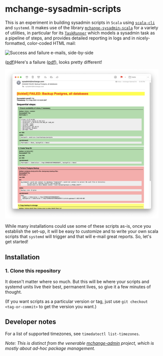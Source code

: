 # mchange-sysadmin-scripts

This is an experiment in building sysadmin scripts in `Scala` using [`scala-cli`](https://scala-cli.virtuslab.org/) and `systemd`.
It makes use of the library [`mchange-sysadmin-scala`](https://github.com/swaldman/mchange-sysadmin-scala) for a variety of utilities,
in particular for its [`TaskRunner`](https://github.com/swaldman/mchange-sysadmin-scala/blob/main/sysadmin/src/com/mchange/sysadmin/TaskRunner.scala)
which models a sysadmin task as a pipeline of steps, and provides detailed reporting in logs and in
nicely-formatted, color-coded HTML mail:

![Success and failure e-mails, side-by-side]("doc/media/backup-postgres-side-by-side-small.png")

 ([pdf](doc/media/backup-postgres-succeeded.pdf))Here's a failure ([pdf](doc/media/backup-postgres-succeeded.pdf)), looks pretty different!

<img src="doc/media/backup-postgres-failed.png" width="600" />


While many installations could use some of these scripts as-is, once you establish the set-up, it will be easy to
customize and to write your own scala scripts that `systemd` will trigger and that will e-mail great reports.
So, let's get started!

## Installation

### 1. Clone this repository

It doesn't matter where so much. But this will be where your scripts and systemd units live their best, permanent
lives, so give it a few minutes of thought.

(If you want scripts as a particular version or tag, just use `git checkout <tag-or-commit>` to get the version you want.)



## Developer notes

For a list of supported timezones, see `timedatectl list-timezones`.

_Note: This is distinct from the venerable [mchange-admin](https://github.com/swaldman/mchange-admin) project, which is mostly
about ad-hoc package management._



